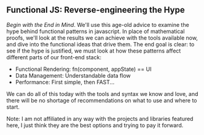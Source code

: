 ## Functional JS: Reverse-engineering the Hype

_Begin with the End in Mind_. We'll use this age-old advice to examine the hype behind functional patterns in javascript. In place of mathematical proofs, we'll look at the results we can achieve with the tools available now, and dive into the functional ideas that drive them. The end goal is clear: to see if the hype is justified, we must look at how these patterns affect different parts of our front-end stack:

* Functional Rendering: fn(component, appState) == UI
* Data Management: Understandable data flow
* Performance: First simple, then FAST...

We can do all of this today with the tools and syntax we know and love, and there will be no shortage of recommendations on what to use and where to start.

Note: I am not affiliated in any way with the projects and libraries featured here, I just think they are the best options and trying to pay it forward.

